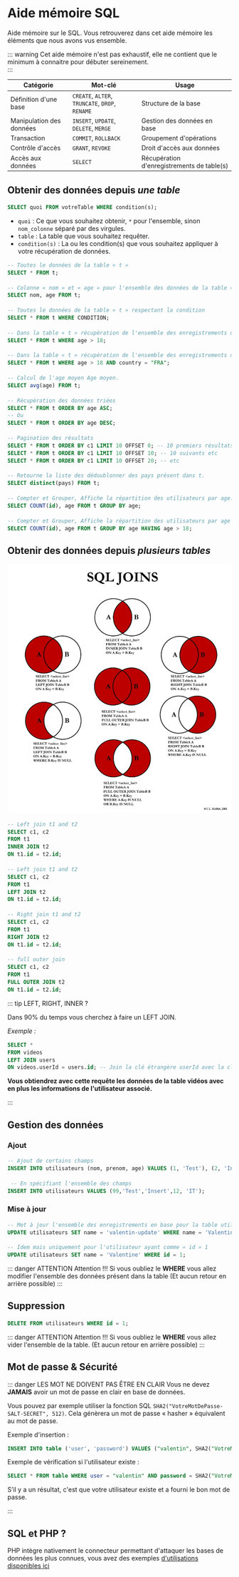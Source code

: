 # Aide mémoire SQL

Aide mémoire sur le SQL. Vous retrouverez dans cet aide mémoire les éléments que nous avons vus ensemble.

::: warning
Cet aide mémoire n'est pas exhaustif, elle ne contient que le minimum à connaitre pour débuter sereinement.  
:::

| Catégorie                | Mot-clé                                         | Usage                                      |
| ------------------------ | ----------------------------------------------- | ------------------------------------------ |
| Définition d'une base    | `CREATE`, `ALTER`, `TRUNCATE`, `DROP`, `RENAME` | Structure de la base                       |
| Manipulation des données | `INSERT`, `UPDATE`, `DELETE`, `MERGE`           | Gestion des données en base                |
| Transaction              | `COMMIT`, `ROLLBACK`                            | Groupement d'opérations                    |
| Contrôle d'accès         | `GRANT`, `REVOKE`                               | Droit d'accès aux données                  |
| Accès aux données        | `SELECT`                                        | Récupération d'enregistrements de table(s) |

## Obtenir des données depuis _une table_

```sql
SELECT quoi FROM votreTable WHERE condition(s);
```

- `quoi` : Ce que vous souhaitez obtenir, `*` pour l'ensemble, sinon `nom_colonne` séparé par des virgules.
- `table` : La table que vous souhaitez requêter.
- `condition(s)` : La ou les condition(s) que vous souhaitez appliquer à votre récupération de données.

```sql
-- Toutes le données de la table « t »
SELECT * FROM t;

-- Colonne « nom » et « age » pour l'ensemble des données de la table « t »
SELECT nom, age FROM t;

-- Toutes le données de la table « t » respectant la condition
SELECT * FROM t WHERE CONDITION;

-- Dans la table « t » récupération de l'ensemble des enregistrements dont la colonne « age » est plus grand que 18.
SELECT * FROM t WHERE age > 18;

-- Dans la table « t » récupération de l'ensemble des enregistrements dont la colonne « age » est plus grand que 18 et ayant comme « country » FRA.
SELECT * FROM t WHERE age > 18 AND country = "FRA";

-- Calcul de l'age moyen Age moyen.
SELECT avg(age) FROM t;

-- Récupération des données triées
SELECT * FROM t ORDER BY age ASC;
-- Ou
SELECT * FROM t ORDER BY age DESC;

-- Pagination des résultats
SELECT * FROM t ORDER BY c1 LIMIT 10 OFFSET 0; -- 10 premiers résultats
SELECT * FROM t ORDER BY c1 LIMIT 10 OFFSET 10; -- 10 suivants etc
SELECT * FROM t ORDER BY c1 LIMIT 10 OFFSET 20; -- etc

-- Retourne la liste des dédoublonner des pays présent dans t.
SELECT distinct(pays) FROM t;

-- Compter et Grouper, Affiche la répartition des utilisateurs par age.
SELECT COUNT(id), age FROM t GROUP BY age;

-- Compter et Grouper, Affiche la répartition des utilisateurs par age pour les personnes de plus de 18ans
SELECT COUNT(id), age FROM t GROUP BY age HAVING age > 18;
```

## Obtenir des données depuis _plusieurs tables_

![SQL Join](./sql_join.png)

```sql
-- Left join t1 and t2
SELECT c1, c2
FROM t1
INNER JOIN t2
ON t1.id = t2.id;

-- Left join t1 and t2
SELECT c1, c2
FROM t1
LEFT JOIN t2
ON t1.id = t2.id;

-- Right join t1 and t2
SELECT c1, c2
FROM t1
RIGHT JOIN t2
ON t1.id = t2.id;

-- full outer join
SELECT c1, c2
FROM t1
FULL OUTER JOIN t2
ON t1.id = t2.id;
```

::: tip LEFT, RIGHT, INNER ?

Dans 90% du temps vous cherchez à faire un LEFT JOIN.

_Exemple :_

```sql
SELECT *
FROM videos
LEFT JOIN users
ON videos.userId = users.id; -- Join la clé étrangère userId avec la clé primaire id de la table users.
```

**Vous obtiendrez avec cette requête les données de la table vidéos avec en plus les informations de l'utilisateur associé.**

:::

## Gestion des données

### Ajout

```sql
-- Ajout de certains champs
INSERT INTO utilisateurs (nom, prenom, age) VALUES (1, 'Test'), (2, 'Insert'), (3, 22);

 -- En spécifiant l'ensemble des champs
INSERT INTO utilisateurs VALUES (99,'Test','Insert',12, 'IT');
```

### Mise à jour

```sql
-- Met à jour l'ensemble des enregistrements en base pour la table utilisateur pour ceux ayant comme nom « Valentin »
UPDATE utilisateurs SET name = 'valentin-update' WHERE name = 'Valentin';

-- Idem mais uniquement pour l'utilisateur ayant comme « id » 1
UPDATE utilisateurs SET name = 'Valentine' WHERE id = 1;
```

::: danger ATTENTION
Attention !!! Si vous oubliez le **WHERE** vous allez modifier l'ensemble des données présent dans la table (Et aucun retour en arrière possible)
:::

## Suppression

```sql
DELETE FROM utilisateurs WHERE id = 1;
```

::: danger ATTENTION
Attention !!! Si vous oubliez le **WHERE** vous allez vider l'ensemble de la table. (Et aucun retour en arrière possible)
:::

## Mot de passe & Sécurité

::: danger LES MOT NE DOIVENT PAS ÊTRE EN CLAIR
Vous ne devez **JAMAIS** avoir un mot de passe en clair en base de données.

Vous pouvez par exemple utiliser la fonction SQL `SHA2("VotreMotDePasse-SALT-SECRET", 512)`. Cela génèrera un mot de passe « hasher » équivalent au mot de passe.

Exemple d'insertion :

```sql
INSERT INTO table ('user', 'password') VALUES ("valentin", SHA2("VotreMotDePasse-SALT-SECRET", 512));
```

Exemple de vérification si l'utilisateur existe :

```sql
SELECT * FROM table WHERE user = "valentin" AND password = SHA2("VotreMotDePasse-SALT-SECRET", 512);
```

S’il y a un résultat, c'est que votre utilisateur existe et a fourni le bon mot de passe.

:::

## SQL et PHP ?

PHP intègre nativement le connecteur permettant d'attaquer les bases de données les plus connues, vous avez des exemples [d'utilisations disponibles ici](/cheatsheets/php/#le-php-et-la-base-de-donnees)
